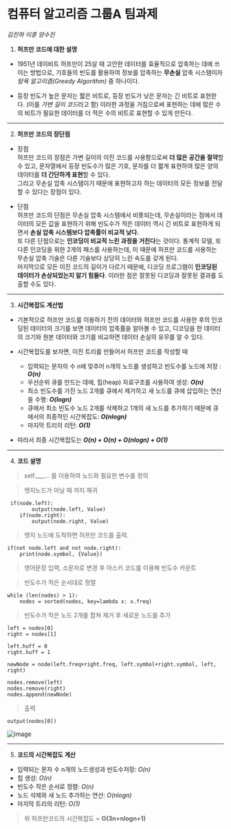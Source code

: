 # 컴퓨터 알고리즘 그룹A 팀과제
*김진하 이훈 양수진*  


1. **허프만 코드에 대한 설명**
* 1951년 데이비트 허프만이 25살 때 고안한 데이터를 효율적으로 압축하는 데에 쓰이는 방법으로, 기호들의 빈도를 활용하여 정보를 압축하는 **무손실** 압축 시스템이자 *탐욕 알고리즘(Greedy Algorithm)* 중 하나이다.  

* 등장 빈도가 높은 문자는 짧은 비트로, 등장 빈도가 낮은 문자는 긴 비트로 표현한다. (이를 *가변 길이 코드*라고 함) 이러한 과정을 거침으로써 표현하는 데에 많은 수의 비트가 필요한 데이터를 더 적은 수의 비트로 표현할 수 있게 만든다.

---
2. **허프만 코드의 장단점**
* 장점  
 허프만 코드의 장점은 가변 길이의 이진 코드를 사용함으로써 **더 많은 공간을 절약**할 수 있고, 문자열에서 등장 빈도수가 많은 기호, 문자를 더 짧게 표현하여 많은 양의 데이터를 **더 간단하게 표현**할 수 있다.  
그리고 무손실 압축 시스템이기 때문에 표현하고자 하는 데이터의 모든 정보를 전달할 수 있다는 장점이 있다.

* 단점  
 허프만 코드의 단점은 무손실 압축 시스템에서 비롯되는데, 무손실이라는 점에서 데이터의 모든 값을 표현하기 위해 빈도수가 적은 데이터 역시 긴 비트로 표현하게 되면서 **손실 압축 시스템보다 압축률이 비교적 낮다.**  
또 다른 단점으로는 **인코딩이 비교적 느린 과정을 거친다**는 것이다. 통계적 모델, 또 다른 인코딩을 위한 2개의 패스를 사용하는데, 이 때문에 허프만 코드를 사용하는 무손실 압축 기술은 다른 기술보다 상당히 느린 속도를 갖게 된다.  
마지막으로 모든 이진 코드의 길이가 다르기 때문에, 디코딩 프로그램이 **인코딩된 데이터가 손상되었는지 알기 힘들다**. 이러한 점은 잘못된 디코딩과 잘못된 결과를 도출할 수도 있다.
---
3. **시간복잡도 계산법**
* 기본적으로 허프만 코드를 이용하기 전의 데이터와 허프만 코드를 사용한 후의 인코딩된 데이터의 크기를 보면 데이터의 압축률을 알아볼 수 있고, 디코딩을 한 데이터의 크기와 원본 데이터와 크기를 비교하면 데이터 손실의 유무를 알 수 있다.  

* 시간복잡도를 보자면, 이진 트리를 만들어서 허프만 코드를 작성할 때  
	* 입력되는 문자의 수 n에 맞추어 n개의 노드를 생성하고 빈도수를 노드에 저장 : ***O(n)***  
	* 우선순위 큐를 만드는 데에, 힙(heap) 자료구조를 사용하여 생성: ***O(n)***  
	* 최소 빈도수를 가진 노드 2개를 큐에서 제거하고 새 노드를 큐에 삽입하는 연산을 수행: ***O(logn)***  
	* 큐에서 최소 빈도수 노드 2개를 삭제하고 1개의 새 노드를 추가하기 때문에 큐에서의 최종적인 시간복잡도: ***O(nlogn)***  
	* 마지막 트리의 리턴: ***O(1)***  

* 따라서 최종 시간복잡도는 ***O(n) + O(n) + O(nlogn) + O(1)***
---
4. **코드 설명**
>self.___... 를 이용하여 노드와 필요한 변수를 정의  

>엣지노드가 아닐 때 까지 재귀
```
 if(node.left):
        output(node.left, Value)
    if(node.right):
        output(node.right, Value)
```

>엣지 노드에 도착하면 허프만 코드를 출력.
```
if(not node.left and not node.right):
    print(node.symbol, {Value})
```

>영어문장 입력, 소문자로 변경 후 아스키 코드를 이용해 빈도수 카운트  

>빈도수가 적은 순서대로 정렬
```
while (len(nodes) > 1):
    nodes = sorted(nodes, key=lambda x: x.freq)
```

>빈도수가 작은 노드 2개를 합쳐 제거 후 새로운 노드를 추가
```
left = nodes[0]
right = nodes[1]

left.huff = 0
right.huff = 1

newNode = node(left.freq+right.freq, left.symbol+right.symbol, left, right)

nodes.remove(left)
nodes.remove(right)
nodes.append(newNode)
```

>출력
```
output(nodes[0])
```
![image](https://user-images.githubusercontent.com/101388182/163125534-501f10e4-e4a0-4498-a138-81cd2b754447.png)

---
5. **코드의 시간복잡도 계산**
* 입력되는 문자 수 n개의 노드생성과 빈도수저장: *O(n)*
* 힙 생성: *O(n)*
* 빈도수 작은 순서로 정렬: *O(n)*
* 노드 삭제와 새 노드 추가하는 연산: *O(nlogn)*
* 마지막 트리의 리턴: *O(1)*  

>위 허프만코드의 시간복잡도 = **O(3n+nlogn+1)**
